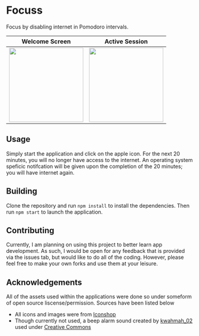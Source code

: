 # Focuss

Focus by disabling internet in Pomodoro intervals.


Welcome Screen             |  Active Session
:-------------------------:|:-------------------------:
<img src="https://cloud.githubusercontent.com/assets/911413/21582816/30d8eed8-d035-11e6-8768-4c48cca00fea.png"  width="200" /> | <img src="https://cloud.githubusercontent.com/assets/911413/21582815/30d8ab1c-d035-11e6-9fc5-a38d0d3f9c97.png"  width="200" />

## Usage
Simply start the application and click on the apple icon. For the next 20 minutes, you will no longer have access to the internet. An operating system speficic notifcation will be given upon the completion of the 20 minutes; you will have internet again.

## Building
Clone the repository and run `npm install` to install the dependencies. Then run `npm start` to launch the application.

## Contributing
Currently, I am planning on using this project to better learn app development. As such, I would be open for any feedback that is provided via the issues tab, but would like to do all of the coding. However, please feel free to make your own forks and use them at your leisure.

## Acknowledgements
All of the assets used within the applications were done so under someform of open source liscense/permission. Sources have been listed below
- All icons and images were from [Iconshop](https://freeiconshop.com/)
- Though currently not used, a beep alarm sound created by [kwahmah_02](http://www.freesound.org/people/kwahmah_02/sounds/250629/) used under [Creative Commons](https://creativecommons.org/licenses/by/3.0/)